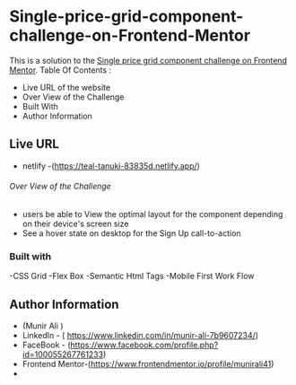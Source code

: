 # Single-price-grid-component-challenge-on-Frontend-Mentor
This is a solution to the [Single price grid component challenge on Frontend Mentor](https://www.frontendmentor.io/challenges/single-price-grid-component-5ce41129d0ff452fec5abbbc).
Table Of Contents :
- Live URL of the website
- Over View of the Challenge
- Built With
- Author Information
## Live URL
- netlify -(https://teal-tanuki-83835d.netlify.app/)
###### Over View of the Challenge
- users be able to View the optimal layout for the component depending on their device's screen size 
- See a hover state on desktop for the Sign Up call-to-action

### Built with
-CSS Grid
-Flex Box
-Semantic Html Tags
-Mobile First Work Flow

## Author Information
 -  (Munir Ali )
 - LinkedIn - ( https://www.linkedin.com/in/munir-ali-7b9607234/)
 - FaceBook - (https://www.facebook.com/profile.php?id=100055267761233)
 - Frontend Mentor-(https://www.frontendmentor.io/profile/munirali41)
 - 

